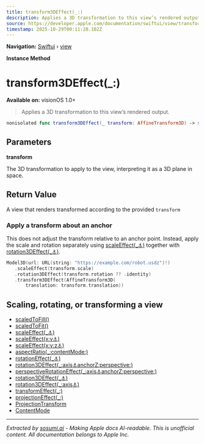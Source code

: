 ```yaml
---
title: transform3DEffect(_:)
description: Applies a 3D transformation to this view’s rendered output.
source: https://developer.apple.com/documentation/swiftui/view/transform3deffect(_:)
timestamp: 2025-10-29T00:11:28.102Z
---
```


**Navigation:** [Swiftui](/documentation/swiftui) › [view](/documentation/swiftui/view)

**Instance Method**

# transform3DEffect(_:)

**Available on:** visionOS 1.0+

> Applies a 3D transformation to this view’s rendered output.

```swift
nonisolated func transform3DEffect(_ transform: AffineTransform3D) -> some View
```

## Parameters

**transform**

The 3D transformation to apply to the view, interpreting it as a 3D plane in space.



## Return Value

A view that renders transformed according to the provided `transform`

### Apply a transform about an anchor

This does not adjust the transform relative to an anchor point. Instead, apply the scale and rotation separately using [scaleEffect(_:anchor:)](/documentation/swiftui/view/scaleeffect(_:anchor:)) together with [rotation3DEffect(_:anchor:)](/documentation/swiftui/view/rotation3deffect(_:anchor:)).

```swift
Model3D(url: URL(string: "https://example.com/robot.usdz")!)
   .scaleEffect(transform.scale)
   .rotation3DEffect(transform.rotation ?? .identity)
   .transform3DEffect(AffineTransform3D(
       translation: transform.translation))
```

## Scaling, rotating, or transforming a view

- [scaledToFill()](/documentation/swiftui/view/scaledtofill())
- [scaledToFit()](/documentation/swiftui/view/scaledtofit())
- [scaleEffect(_:anchor:)](/documentation/swiftui/view/scaleeffect(_:anchor:))
- [scaleEffect(x:y:anchor:)](/documentation/swiftui/view/scaleeffect(x:y:anchor:))
- [scaleEffect(x:y:z:anchor:)](/documentation/swiftui/view/scaleeffect(x:y:z:anchor:))
- [aspectRatio(_:contentMode:)](/documentation/swiftui/view/aspectratio(_:contentmode:))
- [rotationEffect(_:anchor:)](/documentation/swiftui/view/rotationeffect(_:anchor:))
- [rotation3DEffect(_:axis:anchor:anchorZ:perspective:)](/documentation/swiftui/view/rotation3deffect(_:axis:anchor:anchorz:perspective:))
- [perspectiveRotationEffect(_:axis:anchor:anchorZ:perspective:)](/documentation/swiftui/view/perspectiverotationeffect(_:axis:anchor:anchorz:perspective:))
- [rotation3DEffect(_:anchor:)](/documentation/swiftui/view/rotation3deffect(_:anchor:))
- [rotation3DEffect(_:axis:anchor:)](/documentation/swiftui/view/rotation3deffect(_:axis:anchor:))
- [transformEffect(_:)](/documentation/swiftui/view/transformeffect(_:))
- [projectionEffect(_:)](/documentation/swiftui/view/projectioneffect(_:))
- [ProjectionTransform](/documentation/swiftui/projectiontransform)
- [ContentMode](/documentation/swiftui/contentmode)

---

*Extracted by [sosumi.ai](https://sosumi.ai) - Making Apple docs AI-readable.*
*This is unofficial content. All documentation belongs to Apple Inc.*
